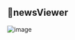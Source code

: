 ## 📰newsViewer


![image](https://user-images.githubusercontent.com/43921054/90240996-2f9b6e00-de65-11ea-839e-dfe1b39234b5.png)
